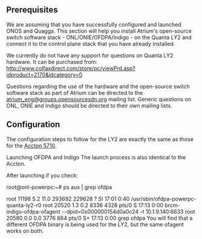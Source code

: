 ## Prerequisites
We are assuming that you have successfully configured and launched ONOS and Quagga. This section will help you install Atrium's open-source switch software stack - ONL/ONIE/OFDPA/Indigo - on the Quanta LY2 and connect it to the control plane stack that you have already installed.

We currently do not have any support for questions on Quanta LY2 hardware. It can be purchased from: http://www.colfaxdirect.com/store/pc/viewPrd.asp?idproduct=2170&idcategory=0

Questions regarding the use of the hardware and the open-source switch software stack as part of Atrium can be directed to the atrium_eng@groups.opensourcesdn.org mailing list. Generic questions on ONL, ONIE and Indigo should be directed to their own mailing lists.

## Configuration
The configuration steps to follow for the LY2 are exactly the same as those for the [Accton 5710](https://github.com/onfsdn/atrium-docs/wiki/Accton-Installation-15A).

Launching OFDPA and Indigo
The launch process is also identical to the Accton. 

After launching if you check:

 root@onl-powerpc:~# ps aux | grep ofdpa

root     11198  5.2 11.0 293692 229628 ?       Sl   17:01   0:40 /usr/sbin/ofdpa-powerpc-quanta-ly2-r0
root     20520  1.3  0.2   8336  4328 pts/0    S    17:13   0:00 brcm-indigo-ofdpa-ofagent --dpid=0x000000154d0a0c24 -t 10.1.9.140:6633
root     20580  0.0  0.0   3776   864 pts/0    S+   17:13   0:00 grep ofdpa
 You will find that a different OFDPA binary is being used for the LY2, but the same ofagent works on both.
